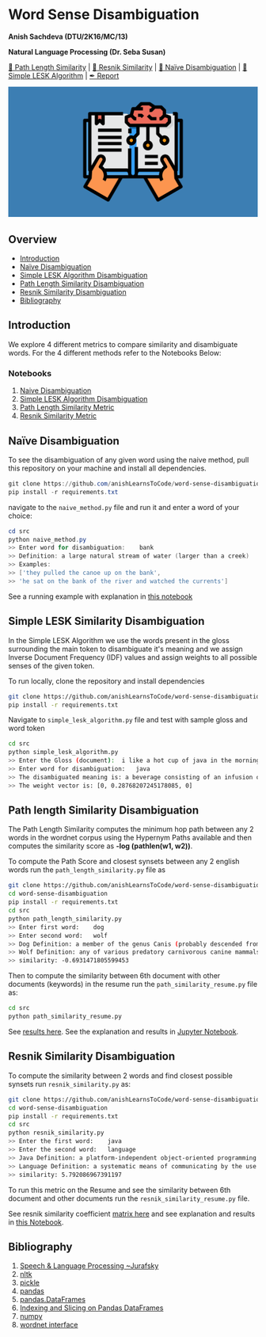 # Word Sense Disambiguation

__Anish Sachdeva (DTU/2K16/MC/13)__

__Natural Language Processing (Dr. Seba Susan)__

[📘 Path Length Similarity](notebooks/path-similarity-metric.ipynb) |
[📘 Resnik Similarity](notebooks/resnik-similarity.ipynb) |
[📗 Naïve Disambiguation](notebooks/naive-disambiguation.ipynb) |
[📗 Simple LESK Algorithm](notebooks/simple-lesk-algorithm.ipynb) |
[✒ Report](assets/nlp-wsd.pdf)

![booster](assets/booster.png)

## Overview
- [Introduction](#introduction)
- [Naïve Disambiguation](#nave-disambiguation)
- [Simple LESK Algorithm Disambiguation](#simple-lesk-similarity-disambiguation)
- [Path Length Similarity Disambiguation](#path-length-similarity-disambiguation)
- [Resnik Similarity Disambiguation](#resnik-similarity-disambiguation)
- [Bibliography](#bibliography)

## Introduction
We explore 4 different metrics to compare similarity and disambiguate words. For the 4 different 
methods refer to the Notebooks Below:

### Notebooks
1. [Naive Disambiguation](notebooks/naive-disambiguation.ipynb)
1. [Simple LESK Algorithm Disambiguation](notebooks/simple-lesk-algorithm.ipynb) 
1. [Path Length Similarity Metric](notebooks/path-similarity-metric.ipynb)
1. [Resnik Similarity Metric](notebooks/resnik-similarity.ipynb)

## Naïve Disambiguation
To see the disambiguation of any given word using the naive method, pull this repository on your 
machine and install all dependencies.

```powershell
git clone https://github.com/anishLearnsToCode/word-sense-disambiguation.git
pip install -r requirements.txt
```

navigate to the `naive_method.py` file and run it and enter a word of your choice:

```powershell
cd src
python naive_method.py
>> Enter word for disambiguation:    bank
>> Definition: a large natural stream of water (larger than a creek)
>> Examples:
>> ['they pulled the canoe up on the bank',
>> 'he sat on the bank of the river and watched the currents']
```

See a running example with explanation in 
[this notebook](notebooks/naive-disambiguation.ipynb)

## Simple LESK Similarity Disambiguation
In the Simple LESK Algorithm we use the words present in the gloss surrounding the main token to 
disambiguate it's meaning and we assign Inverse Document Frequency (IDF) values and assign weights
to all possible senses of the given token.

To run locally, clone the repository and install dependencies

```bash
git clone https://github.com/anishLearnsToCode/word-sense-disambiguation.git
pip install -r requirements.txt
```

Navigate to `simple_lesk_algorithm.py` file and test with sample gloss and word token

```bash
cd src
python simple_lesk_algorithm.py
>> Enter the Gloss (document):	i like a hot cup of java in the morning 
>> Enter word for disambiguation:	java
>> The disambiguated meaning is: a beverage consisting of an infusion of ground coffee beans
>> The weight vector is: [0, 0.28768207245178085, 0]
```

## Path length Similarity Disambiguation
The Path Length Similarity computes the minimum hop path between any 2 words in the wordnet 
corpus using the Hypernym Paths available and then computes the similarity score as __-log (pathlen(w1, w2))__.

To compute the Path Score and closest synsets between any 2 english words run the `path_length_similarity.py`
file as 

```bash
git clone https://github.com/anishLearnsToCode/word-sense-disambiguation.git
cd word-sense-disambiguation
pip install -r requirements.txt
cd src
python path_length_similarity.py
>> Enter first word:	dog
>> Enter second word:	wolf
>> Dog Definition: a member of the genus Canis (probably descended from the common wolf) that has been domesticated by man since prehistoric times; occurs in many breeds
>> Wolf Definition: any of various predatory carnivorous canine mammals of North America and Eurasia that usually hunt in packs
>> similarity: -0.6931471805599453
```

Then to compute the similarity between 6th document with other documents (keywords) in the resume run the
`path_similarity_resume.py` file as:

```bash
cd src
python path_similarity_resume.py
```

See [results here](assets/path_similarity_matrix.txt). See the explanation and results in 
[Jupyter Notebook](notebooks/path-similarity-metric.ipynb).

## Resnik Similarity Disambiguation
To compute the similarity between 2 words and find closest possible synsets 
run `resnik_similarity.py` as:

```bash
git clone https://github.com/anishLearnsToCode/word-sense-disambiguation.git
cd word-sense-disambiguation
pip install -r requirements.txt
cd src
python resnik_similarity.py
>> Enter the first word:	java
>> Enter the second word:	language
>> Java Definition: a platform-independent object-oriented programming language
>> Language Definition: a systematic means of communicating by the use of sounds or conventional symbols
>> similarity: 5.792086967391197
```

To run this metric on the Resume and see the similarity between 6th document and other documents
run the `resnik_similarity_resume.py` file.

See resnik similarity coefficient [matrix here](assets/resnik_similarity_matrix.txt) and
see explanation and results in [this Notebook](notebooks/resnik-similarity.ipynb). 

## Bibliography
1. [Speech & Language Processing ~Jurafsky](https://web.stanford.edu/~jurafsky/slp3/)
1. [nltk](https://www.nltk.org/)
1. [pickle](https://docs.python.org/3/library/pickle.html)
1. [pandas](https://pandas.pydata.org/)
1. [pandas.DataFrames](https://pandas.pydata.org/pandas-docs/stable/reference/api/pandas.DataFrame.html)
1. [Indexing and Slicing on Pandas DataFrames](https://datacarpentry.org/python-ecology-lesson/03-index-slice-subset/index.html)
1. [numpy](https://numpy.org/)
1. [wordnet interface](https://www.nltk.org/howto/wordnet.html)
